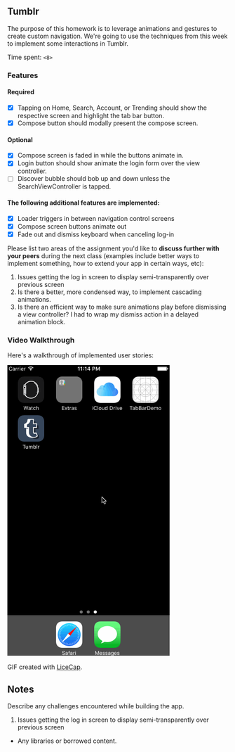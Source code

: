 ## Tumblr

The purpose of this homework is to leverage animations and gestures to create custom navigation. We're going to use the techniques from this week to implement some interactions in Tumblr.

Time spent: `<8>`

### Features

#### Required

- [x] Tapping on Home, Search, Account, or Trending should show the respective screen and highlight the tab bar button.
- [x] Compose button should modally present the compose screen.

#### Optional

- [x] Compose screen is faded in while the buttons animate in.
- [x] Login button should show animate the login form over the view controller.
- [ ] Discover bubble should bob up and down unless the SearchViewController is tapped.

#### The following **additional** features are implemented:

- [x] Loader triggers in between navigation control screens
- [x] Compose screen buttons animate out
- [x] Fade out and dismiss keyboard when canceling log-in

Please list two areas of the assignment you'd like to **discuss further with your peers** during the next class (examples include better ways to implement something, how to extend your app in certain ways, etc):

1. Issues getting the log in screen to display semi-transparently over previous screen
2. Is there a better, more condensed way, to implement cascading animations. 
3. Is there an efficient way to make sure animations play before dismissing a view controller? I had to wrap my dismiss action in a delayed animation block. 

### Video Walkthrough 

Here's a walkthrough of implemented user stories:

<a href="https://github.com/arnbly/CodePath/blob/master/Week%204/01%20-%20Assets/tumblrAssignment.gif" target="_blank"><img src='https://github.com/arnbly/CodePath/blob/master/Week%204/01%20-%20Assets/tumblrAssignment.gif' title='Video Walkthrough' width='' alt='Video Walkthrough' /></a>

GIF created with [LiceCap](http://www.cockos.com/licecap/).

## Notes

Describe any challenges encountered while building the app.
1. Issues getting the log in screen to display semi-transparently over previous screen

* Any libraries or borrowed content.
